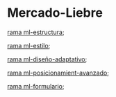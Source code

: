 # Mercado-Liebre

[rama ml-estructura](https://github.com/kinglobe/Mercado-Liebre/tree/ml-estructura);

[rama ml-estilo](https://github.com/kinglobe/Mercado-Liebre/blob/ml-estilo);

[rama ml-diseño-adaptativo](https://github.com/kinglobe/Mercado-Liebre/tree/ml-dise%C3%B1o-adaptativo);

[rama ml-posicionamient-avanzado](https://github.com/kinglobe/Mercado-Liebre/tree/ml-posicionamient-avanzado);

[rama ml-formulario](https://github.com/kinglobe/Mercado-Liebre/tree/ml-formulario);
